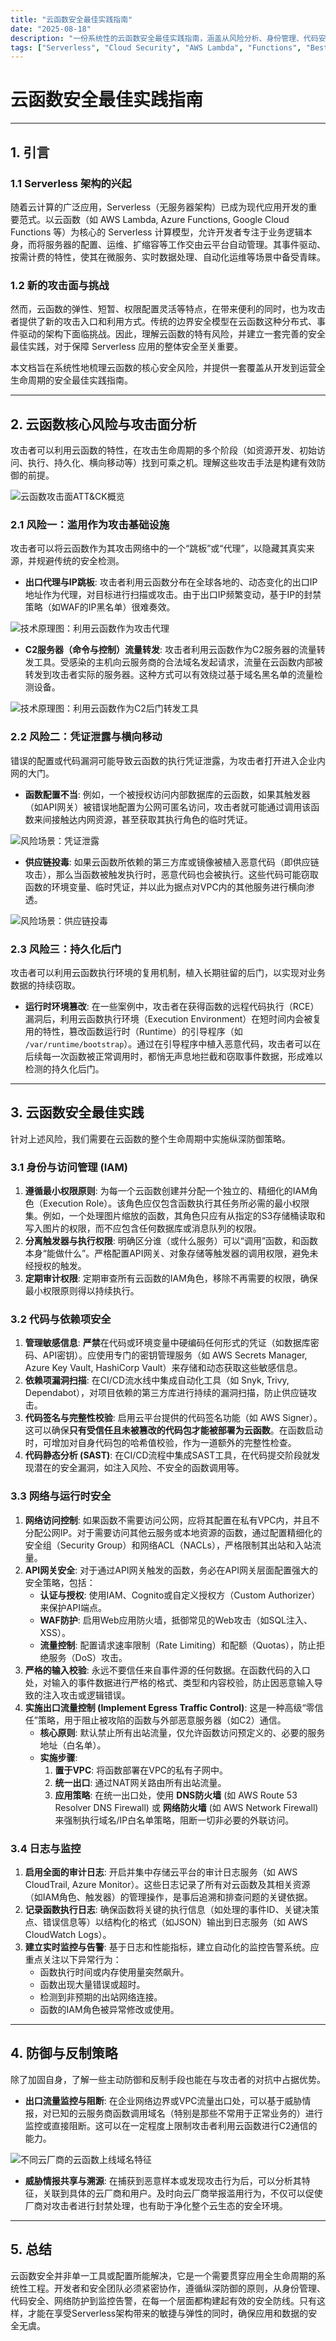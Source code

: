 ```yaml
---
title: "云函数安全最佳实践指南"
date: "2025-08-18"
description: "一份系统性的云函数安全最佳实践指南，涵盖从风险分析、身份管理、代码安全、网络防护到监控告警的全生命周期纵深防御策略。"
tags: ["Serverless", "Cloud Security", "AWS Lambda", "Functions", "Best Practices", "DevSecOps"]
---
```


# 云函数安全最佳实践指南

---

## 1. 引言

### 1.1 Serverless 架构的兴起

随着云计算的广泛应用，Serverless（无服务器架构）已成为现代应用开发的重要范式。以云函数（如 AWS Lambda, Azure Functions, Google Cloud Functions 等）为核心的 Serverless 计算模型，允许开发者专注于业务逻辑本身，而将服务器的配置、运维、扩缩容等工作交由云平台自动管理。其事件驱动、按需计费的特性，使其在微服务、实时数据处理、自动化运维等场景中备受青睐。

### 1.2 新的攻击面与挑战

然而，云函数的弹性、短暂、权限配置灵活等特点，在带来便利的同时，也为攻击者提供了新的攻击入口和利用方式。传统的边界安全模型在云函数这种分布式、事件驱动的架构下面临挑战。因此，理解云函数的特有风险，并建立一套完善的安全最佳实践，对于保障 Serverless 应用的整体安全至关重要。

本文档旨在系统性地梳理云函数的核心安全风险，并提供一套覆盖从开发到运营全生命周期的安全最佳实践指南。

---

## 2. 云函数核心风险与攻击面分析

攻击者可以利用云函数的特性，在攻击生命周期的多个阶段（如资源开发、初始访问、执行、持久化、横向移动等）找到可乘之机。理解这些攻击手法是构建有效防御的前提。

![云函数攻击面ATT&CK概览](/images/cloud-function-security/attack-overview.png)

### 2.1 风险一：滥用作为攻击基础设施

攻击者可以将云函数作为其攻击网络中的一个“跳板”或“代理”，以隐藏其真实来源，并规避传统的安全检测。

- **出口代理与IP跳板**: 攻击者利用云函数分布在全球各地的、动态变化的出口IP地址作为代理，对目标进行扫描或攻击。由于出口IP频繁变动，基于IP的封禁策略（如WAF的IP黑名单）很难奏效。

![技术原理图：利用云函数作为攻击代理](/images/cloud-function-security/proxy-attack.png)

- **C2服务器（命令与控制）流量转发**: 攻击者利用云函数作为C2服务器的流量转发工具。受感染的主机向云服务商的合法域名发起请求，流量在云函数内部被转发到攻击者实际的服务器。这种方式可以有效绕过基于域名黑名单的流量检测设备。

![技术原理图：利用云函数作为C2后门转发工具](/images/cloud-function-security/c2-backdoor.png)

### 2.2 风险二：凭证泄露与横向移动

错误的配置或代码漏洞可能导致云函数的执行凭证泄露，为攻击者打开进入企业内网的大门。

- **函数配置不当**: 例如，一个被授权访问内部数据库的云函数，如果其触发器（如API网关）被错误地配置为公网可匿名访问，攻击者就可能通过调用该函数来间接触达内网资源，甚至获取其执行角色的临时凭证。

![风险场景：凭证泄露](/images/cloud-function-security/credential-leak.png)

- **供应链投毒**: 如果云函数所依赖的第三方库或镜像被植入恶意代码（即供应链攻击），那么当函数被触发执行时，恶意代码也会被执行。这些代码可能窃取函数的环境变量、临时凭证，并以此为据点对VPC内的其他服务进行横向渗透。

![风险场景：供应链投毒](/images/cloud-function-security/supply-chain-attack.png)

### 2.3 风险三：持久化后门

攻击者可以利用云函数执行环境的复用机制，植入长期驻留的后门，以实现对业务数据的持续窃取。

- **运行时环境篡改**: 在一些案例中，攻击者在获得函数的远程代码执行（RCE）漏洞后，利用云函数执行环境（Execution Environment）在短时间内会被复用的特性，篡改函数运行时（Runtime）的引导程序（如 `/var/runtime/bootstrap`）。通过在引导程序中植入恶意代码，攻击者可以在后续每一次函数被正常调用时，都悄无声息地拦截和窃取事件数据，形成难以检测的持久化后门。

---

## 3. 云函数安全最佳实践

针对上述风险，我们需要在云函数的整个生命周期中实施纵深防御策略。

### 3.1 身份与访问管理 (IAM)

1.  **遵循最小权限原则**: 为每一个云函数创建并分配一个独立的、精细化的IAM角色（Execution Role）。该角色应仅包含函数执行其任务所必需的最小权限集。例如，一个处理图片缩放的函数，其角色只应有从指定的S3存储桶读取和写入图片的权限，而不应包含任何数据库或消息队列的权限。
2.  **分离触发器与执行权限**: 明确区分谁（或什么服务）可以“调用”函数，和函数本身“能做什么”。严格配置API网关、对象存储等触发器的调用权限，避免未经授权的触发。
3.  **定期审计权限**: 定期审查所有云函数的IAM角色，移除不再需要的权限，确保最小权限原则得以持续执行。

### 3.2 代码与依赖项安全

1.  **管理敏感信息**: **严禁**在代码或环境变量中硬编码任何形式的凭证（如数据库密码、API密钥）。应使用专门的密钥管理服务（如 AWS Secrets Manager, Azure Key Vault, HashiCorp Vault）来存储和动态获取这些敏感信息。
2.  **依赖项漏洞扫描**: 在CI/CD流水线中集成自动化工具（如 Snyk, Trivy, Dependabot），对项目依赖的第三方库进行持续的漏洞扫描，防止供应链攻击。
3.  **代码签名与完整性校验**: 启用云平台提供的代码签名功能（如 AWS Signer）。这可以确保**只有受信任且未被篡改的代码包才能被部署为云函数**。在函数启动时，可增加对自身代码包的哈希值校验，作为一道额外的完整性检查。
4.  **代码静态分析 (SAST)**: 在CI/CD流程中集成SAST工具，在代码提交阶段就发现潜在的安全漏洞，如注入风险、不安全的函数调用等。

### 3.3 网络与运行时安全

1.  **网络访问控制**: 如果函数不需要访问公网，应将其配置在私有VPC内，并且不分配公网IP。对于需要访问其他云服务或本地资源的函数，通过配置精细化的安全组（Security Group）和网络ACL（NACLs），严格限制其出站和入站流量。
2.  **API网关安全**: 对于通过API网关触发的函数，务必在API网关层面配置强大的安全策略，包括：
    - **认证与授权**: 使用IAM、Cognito或自定义授权方（Custom Authorizer）来保护API端点。
    - **WAF防护**: 启用Web应用防火墙，抵御常见的Web攻击（如SQL注入、XSS）。
    - **流量控制**: 配置请求速率限制（Rate Limiting）和配额（Quotas），防止拒绝服务（DoS）攻击。
3.  **严格的输入校验**: 永远不要信任来自事件源的任何数据。在函数代码的入口处，对输入的事件数据进行严格的格式、类型和内容校验，防止因恶意输入导致的注入攻击或逻辑错误。
4.  **实施出口流量控制 (Implement Egress Traffic Control)**: 这是一种高级“零信任”策略，用于阻止被攻陷的函数与外部恶意服务器（如C2）通信。
    - **核心原则**: 默认禁止所有出站流量，仅允许函数访问预定义的、必要的服务地址（白名单）。
    - **实施步骤**: 
        1. **置于VPC**: 将函数部署在VPC的私有子网中。
        2. **统一出口**: 通过NAT网关路由所有出站流量。
        3. **应用策略**: 在统一出口处，使用 **DNS防火墙** (如 AWS Route 53 Resolver DNS Firewall) 或 **网络防火墙** (如 AWS Network Firewall) 来强制执行域名/IP白名单策略，阻断一切非必要的外联访问。

### 3.4 日志与监控

1.  **启用全面的审计日志**: 开启并集中存储云平台的审计日志服务（如 AWS CloudTrail, Azure Monitor）。这些日志记录了所有对云函数及其相关资源（如IAM角色、触发器）的管理操作，是事后追溯和排查问题的关键依据。
2.  **记录函数执行日志**: 确保函数将关键的执行信息（如处理的事件ID、关键决策点、错误信息等）以结构化的格式（如JSON）输出到日志服务（如 AWS CloudWatch Logs）。
3.  **建立实时监控与告警**: 基于日志和性能指标，建立自动化的监控告警系统。应重点关注以下异常行为：
    - 函数执行时间或内存使用量突然飙升。
    - 函数出现大量错误或超时。
    - 检测到非预期的出站网络连接。
    - 函数的IAM角色被异常修改或使用。

---

## 4. 防御与反制策略

除了加固自身，了解一些主动防御和反制手段也能在与攻击者的对抗中占据优势。

- **出口流量监控与阻断**: 在企业网络边界或VPC流量出口处，可以基于威胁情报，对已知的云服务商函数调用域名（特别是那些不常用于正常业务的）进行监控或直接阻断。这可以在一定程度上限制攻击者利用云函数进行C2通信的能力。

![不同云厂商的云函数上线域名特征](/images/cloud-function-security/domain-features.jpg)

- **威胁情报共享与溯源**: 在捕获到恶意样本或发现攻击行为后，可以分析其特征，关联到具体的云厂商和用户。及时向云厂商举报滥用行为，不仅可以促使厂商对攻击者进行封禁处理，也有助于净化整个云生态的安全环境。

---

## 5. 总结

云函数安全并非单一工具或配置所能解决，它是一个需要贯穿应用全生命周期的系统性工程。开发者和安全团队必须紧密协作，遵循纵深防御的原则，从身份管理、代码安全、网络防护到监控告警，在每一个层面都构建起有效的安全防线。只有这样，才能在享受Serverless架构带来的敏捷与弹性的同时，确保应用和数据的安全无虞。